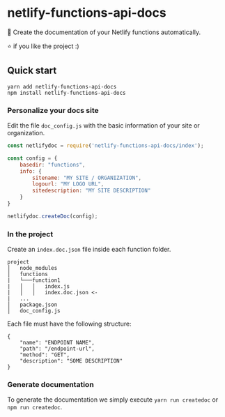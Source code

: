 ﻿# netlify-functions-api-docs

🚀 Create the documentation of your Netlify functions automatically.

⭐ if you like the project :)

## Quick start

```
yarn add netlify-functions-api-docs
npm install netlify-functions-api-docs
```

### Personalize your docs site

Edit the file `doc_config.js` with the basic information of your site or organization.

```javascript
const netlifydoc = require('netlify-functions-api-docs/index');

const config = {
    basedir: "functions",
    info: {
        sitename: "MY SITE / ORGANIZATION",
        logourl: "MY LOGO URL",
        sitedescription: "MY SITE DESCRIPTION"
    }
}

netlifydoc.createDoc(config);
```

### In the project

Create an `index.doc.json` file inside each function folder.

```
project
│   node_modules
│   functions
|   └───function1
|   │   │   index.js
|   │   │   index.doc.json <-
|   ...
│   package.json
│   doc_config.js    
```

Each file must have the following structure:

```
{
    "name": "ENDPOINT NAME",
    "path": "/endpoint-url",
    "method": "GET",
    "description": "SOME DESCRIPTION"
}
```

### Generate documentation

To generate the documentation we simply execute `yarn run createdoc` or `npm run createdoc`.

